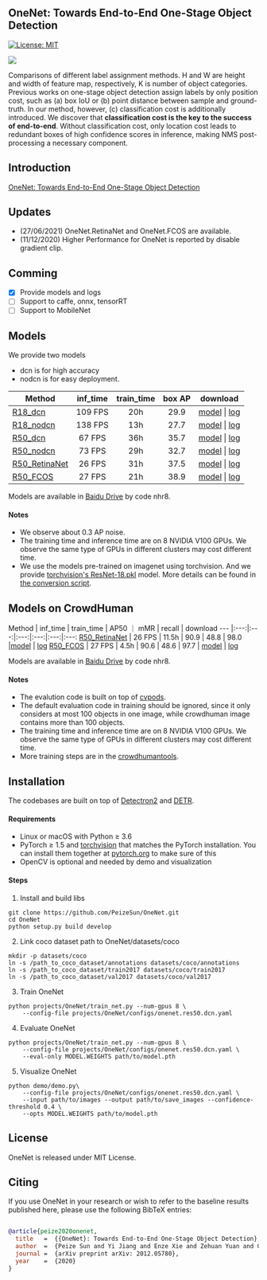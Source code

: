 ## OneNet: Towards End-to-End One-Stage Object Detection

[![License: MIT](https://img.shields.io/badge/License-MIT-yellow.svg)](https://opensource.org/licenses/MIT)

![](onenet.jpeg)

Comparisons of different label assignment methods. H and W are height and width of feature map, respectively,
K is number of object categories. Previous works on one-stage object detection assign labels by only position cost, such
as (a) box IoU or (b) point distance between sample and ground-truth. In our method, however, (c) classification cost is
additionally introduced. We discover that **classification cost is the key to the success of end-to-end**. Without classification
cost, only location cost leads to redundant boxes of high confidence scores in inference, making NMS post-processing a
necessary component.

## Introduction
[OneNet: Towards End-to-End One-Stage Object Detection](http://arxiv.org/abs/2012.05780)

## Updates
- (27/06/2021) OneNet.RetinaNet and OneNet.FCOS are available.
- (11/12/2020) Higher Performance for OneNet is reported by disable gradient clip.

## Comming
  - [x] Provide models and logs
  - [ ] Support to caffe, onnx, tensorRT
  - [ ] Support to MobileNet
  
## Models
We provide two models 
- dcn is for high accuracy
- nodcn is for easy deployment.

Method | inf_time | train_time | box AP | download
--- |:---:|:---:|:---:|:---:
[R18_dcn](projects/OneNet/configs/onenet.res18.dcn.yaml)     | 109 FPS | 20h  | 29.9 | [model](https://drive.google.com/drive/folders/1LnHMj7pkJhODeZTNHW-UcUZxybKbQmTB) \| [log](https://drive.google.com/drive/folders/1LnHMj7pkJhODeZTNHW-UcUZxybKbQmTB)
[R18_nodcn](projects/OneNet/configs/onenet.res18.nodcn.yaml) | 138 FPS | 13h  | 27.7 | [model](https://drive.google.com/drive/folders/1LnHMj7pkJhODeZTNHW-UcUZxybKbQmTB) \| [log](https://drive.google.com/drive/folders/1LnHMj7pkJhODeZTNHW-UcUZxybKbQmTB)
[R50_dcn](projects/OneNet/configs/onenet.res50.dcn.yaml)     | 67 FPS  | 36h  | 35.7 | [model](https://drive.google.com/drive/folders/1LnHMj7pkJhODeZTNHW-UcUZxybKbQmTB) \| [log](https://drive.google.com/drive/folders/1LnHMj7pkJhODeZTNHW-UcUZxybKbQmTB)
[R50_nodcn](projects/OneNet/configs/onenet.res50.nodcn.yaml) | 73 FPS  | 29h  | 32.7 | [model](https://drive.google.com/drive/folders/1LnHMj7pkJhODeZTNHW-UcUZxybKbQmTB) \| [log](https://drive.google.com/drive/folders/1LnHMj7pkJhODeZTNHW-UcUZxybKbQmTB) 
[R50_RetinaNet](projects/OneNet/configs/onenet.retinanet.res50.yaml) | 26 FPS  | 31h  | 37.5 | [model](https://drive.google.com/drive/folders/1LnHMj7pkJhODeZTNHW-UcUZxybKbQmTB) \| [log](https://drive.google.com/drive/folders/1LnHMj7pkJhODeZTNHW-UcUZxybKbQmTB)
[R50_FCOS](projects/OneNet/configs/onenet.fcos.res50.yaml) | 27 FPS  | 21h  | 38.9 | [model](https://drive.google.com/drive/folders/1LnHMj7pkJhODeZTNHW-UcUZxybKbQmTB) \| [log](https://drive.google.com/drive/folders/1LnHMj7pkJhODeZTNHW-UcUZxybKbQmTB)

Models are available in [Baidu Drive](https://pan.baidu.com/s/1f0lQ63UEBD-qbHTrsD97hA) by code nhr8.

#### Notes
- We observe about 0.3 AP noise.
- The training time and inference time are on 8 NVIDIA V100 GPUs. We observe the same type of GPUs in different clusters may cost different time.
- We use the models pre-trained on imagenet using torchvision. And we provide [torchvision's ResNet-18.pkl](https://drive.google.com/drive/folders/1LnHMj7pkJhODeZTNHW-UcUZxybKbQmTB?usp=sharing) model. More details can be found in [the conversion script](tools/convert-torchvision-to-d2.py).

## Models on CrowdHuman

Method | inf_time | train_time | AP50 ｜ mMR | recall | download
--- |:---:|:---:|:---:|:---:|:---:|:---:
[R50_RetinaNet](projects/OneNet/configs/onenet.retinanet.res50.crowdhuman.yaml) | 26 FPS  | 11.5h | 90.9 | 48.8 | 98.0 |[model](https://drive.google.com/drive/folders/1LnHMj7pkJhODeZTNHW-UcUZxybKbQmTB) \| [log](https://drive.google.com/drive/folders/1LnHMj7pkJhODeZTNHW-UcUZxybKbQmTB)
[R50_FCOS](projects/OneNet/configs/onenet.fcos.res50.crowdhuman.yaml) | 27 FPS  | 4.5h  | 90.6 | 48.6 | 97.7 | [model](https://drive.google.com/drive/folders/1LnHMj7pkJhODeZTNHW-UcUZxybKbQmTB) \| [log](https://drive.google.com/drive/folders/1LnHMj7pkJhODeZTNHW-UcUZxybKbQmTB)

Models are available in [Baidu Drive](https://pan.baidu.com/s/1f0lQ63UEBD-qbHTrsD97hA) by code nhr8.

#### Notes
- The evalution code is built on top of [cvpods](https://github.com/Megvii-BaseDetection/cvpods).
- The default evaluation code in training should be ignored, since it only considers at most 100 objects in one image, while crowdhuman image contains more than 100 objects.
- The training time and inference time are on 8 NVIDIA V100 GPUs. We observe the same type of GPUs in different clusters may cost different time.
- More training steps are in the [crowdhumantools](https://github.com/PeizeSun/OneNet/tree/main/projects/OneNet/crowdhumantools).


## Installation
The codebases are built on top of [Detectron2](https://github.com/facebookresearch/detectron2) and [DETR](https://github.com/facebookresearch/detr).

#### Requirements
- Linux or macOS with Python ≥ 3.6
- PyTorch ≥ 1.5 and [torchvision](https://github.com/pytorch/vision/) that matches the PyTorch installation.
  You can install them together at [pytorch.org](https://pytorch.org) to make sure of this
- OpenCV is optional and needed by demo and visualization

#### Steps
1. Install and build libs
```
git clone https://github.com/PeizeSun/OneNet.git
cd OneNet
python setup.py build develop
```

2. Link coco dataset path to OneNet/datasets/coco
```
mkdir -p datasets/coco
ln -s /path_to_coco_dataset/annotations datasets/coco/annotations
ln -s /path_to_coco_dataset/train2017 datasets/coco/train2017
ln -s /path_to_coco_dataset/val2017 datasets/coco/val2017
```

3. Train OneNet
```
python projects/OneNet/train_net.py --num-gpus 8 \
    --config-file projects/OneNet/configs/onenet.res50.dcn.yaml
```

4. Evaluate OneNet
```
python projects/OneNet/train_net.py --num-gpus 8 \
    --config-file projects/OneNet/configs/onenet.res50.dcn.yaml \
    --eval-only MODEL.WEIGHTS path/to/model.pth
```

5. Visualize OneNet
```    
python demo/demo.py\
    --config-file projects/OneNet/configs/onenet.res50.dcn.yaml \
    --input path/to/images --output path/to/save_images --confidence-threshold 0.4 \
    --opts MODEL.WEIGHTS path/to/model.pth
```

## License

OneNet is released under MIT License.


## Citing

If you use OneNet in your research or wish to refer to the baseline results published here, please use the following BibTeX entries:

```BibTeX

@article{peize2020onenet,
  title   =  {{OneNet}: Towards End-to-End One-Stage Object Detection},
  author  =  {Peize Sun and Yi Jiang and Enze Xie and Zehuan Yuan and Changhu Wang and Ping Luo},
  journal =  {arXiv preprint arXiv: 2012.05780},
  year    =  {2020}
}

```
